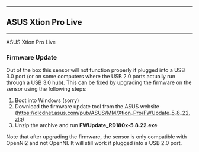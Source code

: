 ***
## ASUS Xtion Pro Live
***
ASUS Xtion Pro Live
### Firmware Update
Out of the box this sensor will not function properly if plugged into a USB 3.0 port (or on some computers where the USB 2.0 ports actually run through a USB 3.0 hub). This can be fixed by upgrading the firmware on the sensor using the following steps:

1. Boot into Windows (sorry)
2. Download the firmware update tool from the ASUS website (https://dlcdnet.asus.com/pub/ASUS/MM/Xtion_Pro/FWUpdate_5_8_22.zip)
3. Unzip the archive and run **FWUpdate_RD180x-5.8.22.exe**

Note that after upgrading the firmware, the sensor is only compatible with OpenNI2 and not OpenNI. It will still work if plugged into a USB 2.0 port.
